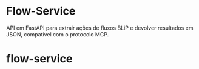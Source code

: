# Flow-Service

API em FastAPI para extrair ações de fluxos BLiP e devolver resultados em JSON, compatível com o protocolo MCP.
# flow-service

